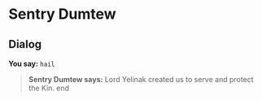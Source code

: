 # Sentry Dumtew


## Dialog

**You say:** `hail`



>**Sentry Dumtew says:** Lord Yelinak created us to serve and protect the Kin.
end
